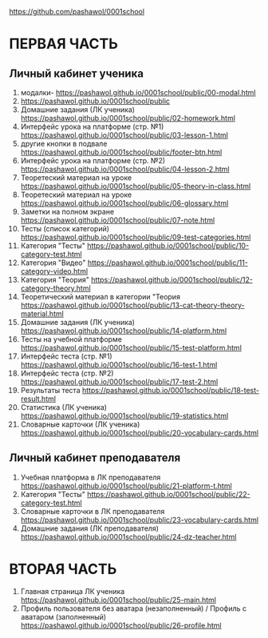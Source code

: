 <https://github.com/pashawol/0001school>
# ПЕРВАЯ ЧАСТЬ
## Личный кабинет ученика
1.  модалки- <https://pashawol.github.io/0001school/public/00-modal.html> 
1.  <https://pashawol.github.io/0001school/public> 
1. Домашние задания (ЛК ученика) <https://pashawol.github.io/0001school/public/02-homework.html>
1. Интерфейс урока на платформе (стр. №1) <https://pashawol.github.io/0001school/public/03-lesson-1.html>
1. другие кнопки в подвале <https://pashawol.github.io/0001school/public/footer-btn.html>
1. Интерфейс урока на платформе (стр. №2) <https://pashawol.github.io/0001school/public/04-lesson-2.html>
1. Теоретеский материал на уроке <https://pashawol.github.io/0001school/public/05-theory-in-class.html>
1. Теоретеский материал на уроке <https://pashawol.github.io/0001school/public/06-glossary.html>
1. Заметки на полном экране <https://pashawol.github.io/0001school/public/07-note.html>
1. Тесты (список категорий) <https://pashawol.github.io/0001school/public/09-test-categories.html>
1. Категория "Тесты" <https://pashawol.github.io/0001school/public/10-category-test.html>
1. Категория "Видео" <https://pashawol.github.io/0001school/public/11-category-video.html>
1. Категория "Теория"  <https://pashawol.github.io/0001school/public/12-category-theory.html>
1. Теоретический материал в категории "Теория <https://pashawol.github.io/0001school/public/13-cat-theory-theory-material.html>
1. Домашние задания (ЛК ученика) <https://pashawol.github.io/0001school/public/14-platform.html>
1. Тесты на учебной платформе <https://pashawol.github.io/0001school/public/15-test-platform.html>
1. Интерфейс теста (стр. №1) <https://pashawol.github.io/0001school/public/16-test-1.html>
1. Интерфейс теста (стр. №2)   <https://pashawol.github.io/0001school/public/17-test-2.html>
1. Результаты теста  <https://pashawol.github.io/0001school/public/18-test-result.html>
1. Статистика (ЛК ученика) <https://pashawol.github.io/0001school/public/19-statistics.html>
1. Словарные карточки (ЛК ученика) <https://pashawol.github.io/0001school/public/20-vocabulary-cards.html>

## Личный кабинет преподавателя

1. Учебная платформа в ЛК преподавателя <https://pashawol.github.io/0001school/public/21-platform-t.html>
1. Категория "Тесты" <https://pashawol.github.io/0001school/public/22-category-test.html>
1. Словарные карточки в ЛК преподавателя <https://pashawol.github.io/0001school/public/23-vocabulary-cards.html>
1. Домашние задания (ЛК преподавателя) <https://pashawol.github.io/0001school/public/24-dz-teacher.html>


# ВТОРАЯ ЧАСТЬ
1. Главная страница ЛК ученика <https://pashawol.github.io/0001school/public/25-main.html>
1. Профиль пользователя без аватара (незаполненный) / Профиль с аватаром (заполненный) <https://pashawol.github.io/0001school/public/26-profile.html>